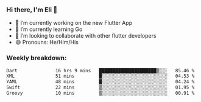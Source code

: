 ### Hi there, I'm Eli 👋
- 🔭 I’m currently working on the new Flutter App
- 🌱 I’m currently learning Go
- 🦄 I’m looking to collaborate with other flutter developers
- 😄 Pronouns: He/Him/His

### Weekly breakdown:
<!--START_SECTION:waka-->

```txt
Dart              16 hrs 9 mins   █████████████████████▒░░░   85.46 %
XML               51 mins         █░░░░░░░░░░░░░░░░░░░░░░░░   04.53 %
YAML              48 mins         █░░░░░░░░░░░░░░░░░░░░░░░░   04.24 %
Swift             22 mins         ▒░░░░░░░░░░░░░░░░░░░░░░░░   01.95 %
Groovy            10 mins         ▒░░░░░░░░░░░░░░░░░░░░░░░░   00.91 %
```

<!--END_SECTION:waka-->
